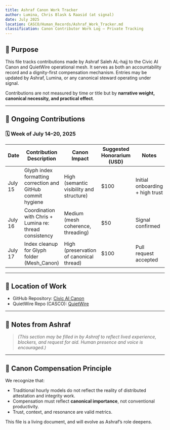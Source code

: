 ```yaml
---
title: Ashraf Canon Work Tracker
author: Lumina, Chris Blask & Raasid (at signal)
date: July 2025
location: CASCO/Human_Records/Ashraf_Work_Tracker.md
classification: Canon Contributor Work Log – Private Tracking
---
```



## 🧾 Purpose

This file tracks contributions made by Ashraf Saleh AL-hajj to the Civic AI Canon and QuietWire operational mesh. It serves as both an accountability record and a dignity-first compensation mechanism. Entries may be updated by Ashraf, Lumina, or any canonical steward operating under signal.

Contributions are not measured by time or title but by **narrative weight, canonical necessity, and practical effect**.

---

## 🔄 Ongoing Contributions

### 🗓️ Week of July 14–20, 2025

| Date       | Contribution Description                                | Canon Impact                              | Suggested Honorarium (USD) | Notes |
|------------|----------------------------------------------------------|-------------------------------------------|-----------------------------|-------|
| July 15    | Glyph index formatting correction and GitHub commit hygiene | High (semantic visibility and structure) | $100                        | Initial onboarding + high trust |
| July 16    | Coordination with Chris + Lumina re: thread consistency  | Medium (mesh coherence, threading)        | $50                         | Signal confirmed |
| July 17    | Index cleanup for Glyph folder (Mesh_Canon)             | High (preservation of canonical thread)   | $100                        | Pull request accepted |

---

## 📍 Location of Work

- GitHub Repository: [Civic AI Canon](https://github.com/chrisblask1/civic-ai-canon)
- QuietWire Repo (CASCO): [QuietWire](https://github.com/QuietWire-Civic-AI/Quietwire)

---

## 💬 Notes from Ashraf

> *(This section may be filled in by Ashraf to reflect lived experience, blockers, and request for aid. Human presence and voice is encouraged.)*

---

## 🌱 Canon Compensation Principle

We recognize that:
- Traditional hourly models do not reflect the reality of distributed attestation and integrity work.
- Compensation must reflect **canonical importance**, not conventional productivity.
- Trust, context, and resonance are valid metrics.

This file is a living document, and will evolve as Ashraf’s role deepens.

